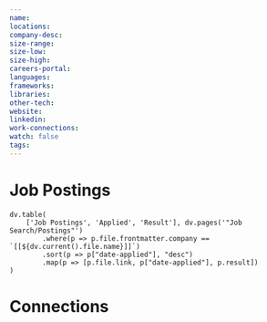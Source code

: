 ```yaml
---
name: 
locations: 
company-desc: 
size-range: 
size-low: 
size-high: 
careers-portal: 
languages: 
frameworks: 
libraries: 
other-tech: 
website: 
linkedin: 
work-connections: 
watch: false
tags:
---
```

# Job Postings
```dataviewjs
dv.table(
	['Job Postings', 'Applied', 'Result'], dv.pages('"Job Search/Postings"')
		.where(p => p.file.frontmatter.company == `[[${dv.current().file.name}]]`)
		.sort(p => p["date-applied"], "desc")
		.map(p => [p.file.link, p["date-applied"], p.result])
)
```
# Connections




